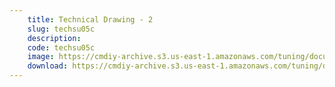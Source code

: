 ```yaml
---
    title: Technical Drawing - 2
    slug: techsu05c
    description:
    code: techsu05c
    image: https://cmdiy-archive.s3.us-east-1.amazonaws.com/tuning/documents/tech_su_05c.jpg
    download: https://cmdiy-archive.s3.us-east-1.amazonaws.com/tuning/documents/tech_su_05c.jpg
---
```

<!-- Content of the page -->

##
